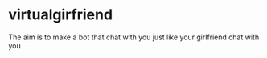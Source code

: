 # virtualgirfriend
The aim is to make a bot that chat with you just like your girlfriend chat with you
